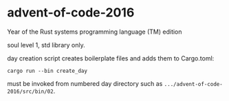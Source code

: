 # advent-of-code-2016
Year of the Rust systems programming language (TM) edition

soul level 1, std library only.

day creation script creates boilerplate files and adds them to Cargo.toml:

    cargo run --bin create_day

must be invoked from numbered day directory such as `.../advent-of-code-2016/src/bin/02`.

